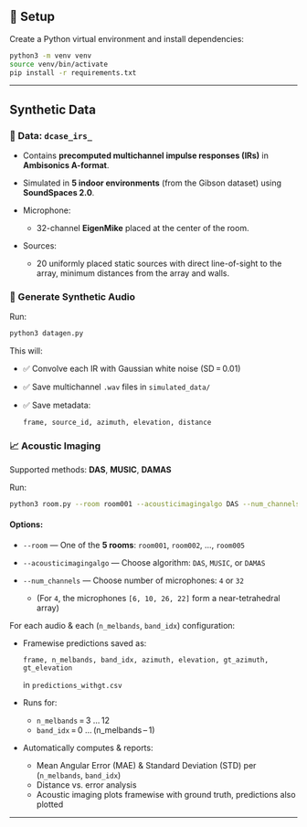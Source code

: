 
## 🚀 Setup

Create a Python virtual environment and install dependencies:

```bash
python3 -m venv venv
source venv/bin/activate
pip install -r requirements.txt
```

---

## Synthetic Data

### 📂 Data: `dcase_irs_`

* Contains **precomputed multichannel impulse responses (IRs)** in **Ambisonics A-format**.
* Simulated in **5 indoor environments** (from the Gibson dataset) using **SoundSpaces 2.0**.
* Microphone:

  * 32-channel **EigenMike** placed at the center of the room.
* Sources:

  * 20 uniformly placed static sources with direct line-of-sight to the array, minimum distances from the array and walls.

### 🔨 Generate Synthetic Audio

Run:

```bash
python3 datagen.py
```

This will:

* ✅ Convolve each IR with Gaussian white noise (SD = 0.01)
* ✅ Save multichannel `.wav` files in `simulated_data/`
* ✅ Save metadata:

  ```csv
  frame, source_id, azimuth, elevation, distance
  ```


### 📈 Acoustic Imaging

Supported methods: **DAS**, **MUSIC**, **DAMAS**

Run:

```bash
python3 room.py --room room001 --acousticimagingalgo DAS --num_channels 32
```

#### Options:

* `--room` — One of the **5 rooms**:
  `room001`, `room002`, …, `room005`
* `--acousticimagingalgo` — Choose algorithm:
  `DAS`, `MUSIC`, or `DAMAS`
* `--num_channels` — Choose number of microphones:
  `4` or `32`

  * (For `4`, the microphones `[6, 10, 26, 22]` form a near-tetrahedral array)


For each audio & each (`n_melbands`, `band_idx`) configuration:

* Framewise predictions saved as:

  ```csv
  frame, n_melbands, band_idx, azimuth, elevation, gt_azimuth, gt_elevation
  ```

  in `predictions_withgt.csv`

* Runs for:

  * `n_melbands` = 3 … 12
  * `band_idx` = 0 … (n\_melbands – 1)

* Automatically computes & reports:

  * Mean Angular Error (MAE) & Standard Deviation (STD) per (`n_melbands`, `band_idx`)
  * Distance vs. error analysis
  * Acoustic imaging plots framewise with ground truth, predictions also plotted

---

